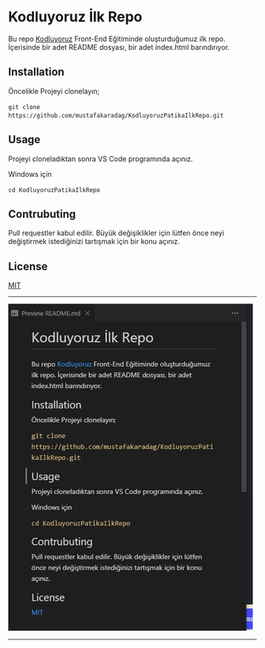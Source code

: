 # Kodluyoruz İlk Repo

Bu repo [Kodluyoruz](https://www.kodluyoruz.org/) Front-End Eğitiminde oluşturduğumuz ilk repo. İçerisinde bir adet README dosyası, bir adet index.html barındırıyor.

## Installation

Öncelikle Projeyi clonelayın;

`git clone https://github.com/mustafakaradag/KodluyoruzPatikaIlkRepo.git`

## Usage

Projeyi cloneladıktan sonra VS Code programında açınız.

Windows için

`cd KodluyoruzPatikaIlkRepo`

## Contrubuting
Pull requestler kabul edilir. Büyük değişiklikler için lütfen önce neyi değiştirmek istediğinizi tartışmak için bir konu açınız.

## License

[MIT](https://choosealicense.com/licenses/mit/)

---

![MD Görsel](gorsel.JPG)

---


